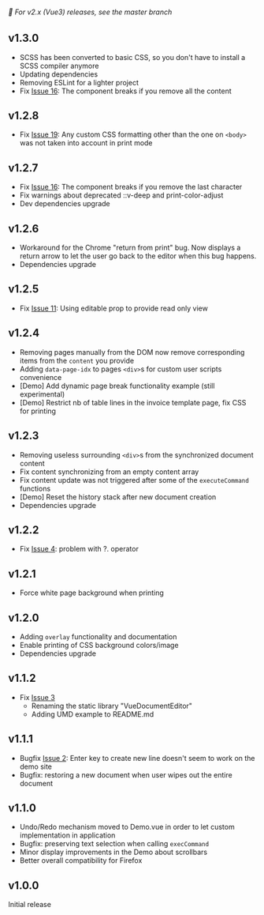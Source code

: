###### :speech_balloon: For v2.x (Vue3) releases, see the master branch

## v1.3.0

- SCSS has been converted to basic CSS, so you don't have to install a SCSS compiler anymore
- Updating dependencies
- Removing ESLint for a lighter project
- Fix [Issue 16](https://github.com/motla/vue-document-editor/issues/16): The component breaks if you remove all the content

## v1.2.8

- Fix [Issue 19](https://github.com/motla/vue-document-editor/issues/19): Any custom CSS formatting other than the one on `<body>` was not taken into account in print mode

## v1.2.7

- Fix [Issue 16](https://github.com/motla/vue-document-editor/issues/16): The component breaks if you remove the last character
- Fix warnings about deprecated ::v-deep and print-color-adjust
- Dev dependencies upgrade

## v1.2.6

- Workaround for the Chrome "return from print" bug. Now displays a return arrow to let the user go back to the editor when this bug happens.
- Dependencies upgrade

## v1.2.5

- Fix [Issue 11](https://github.com/motla/vue-document-editor/issues/9): Using editable prop to provide read only view

## v1.2.4

- Removing pages manually from the DOM now remove corresponding items from the `content` you provide
- Adding `data-page-idx` to pages `<div>`s for custom user scripts convenience
- \[Demo\] Add dynamic page break functionality example (still experimental)
- \[Demo\] Restrict nb of table lines in the invoice template page, fix CSS for printing

## v1.2.3

- Removing useless surrounding `<div>`s from the synchronized document content
- Fix content synchronizing from an empty content array
- Fix content update was not triggered after some of the `executeCommand` functions
- \[Demo\] Reset the history stack after new document creation
- Dependencies upgrade

## v1.2.2

- Fix [Issue 4](https://github.com/motla/vue-document-editor/issues/4): problem with ?. operator

## v1.2.1

- Force white page background when printing

## v1.2.0

- Adding `overlay` functionality and documentation
- Enable printing of CSS background colors/image
- Dependencies upgrade

## v1.1.2

- Fix [Issue 3](https://github.com/motla/vue-document-editor/issues/3)
  - Renaming the static library "VueDocumentEditor"
  - Adding UMD example to README.md

## v1.1.1

- Bugfix [Issue 2](https://github.com/motla/vue-document-editor/issues/2): Enter key to create new line doesn't seem to work on the demo site
- Bugfix: restoring a new document when user wipes out the entire document

## v1.1.0

- Undo/Redo mechanism moved to Demo.vue in order to let custom implementation in application
- Bugfix: preserving text selection when calling `execCommand`
- Minor display improvements in the Demo about scrollbars
- Better overall compatibility for Firefox

## v1.0.0

Initial release